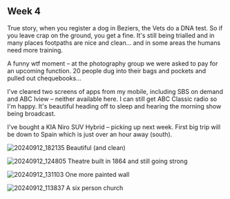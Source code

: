 ## Week 4

True story, when you register a dog in Beziers, the Vets do a DNA test. So if you leave crap on the ground, you get a fine. It's still being trialled and in many places footpaths are nice and clean... and in some areas the humans need more training.

A funny wtf moment – at the photography group we were asked to pay for an upcoming function. 20 people dug into their bags and pockets and pulled out chequebooks...

I've cleared two screens of apps from my mobile, including SBS on demand and ABC Iview – neither available here. I can still get ABC Classic radio so I'm happy. It's beautiful heading off to sleep and hearing the morning show being broadcast.

I've bought a KIA Niro SUV Hybrid – picking up next week. First big trip will be down to Spain which is just over an hour away (south).

![20240912_182135](https://github.com/user-attachments/assets/039e1d71-ec51-4a19-b213-6e0e54b476cb)
Beautiful (and clean)

![20240912_124805](https://github.com/user-attachments/assets/7037cadb-9598-4cd2-9703-e6dac42c1fa2)
Theatre built in 1864 and still going strong

![20240912_131103](https://github.com/user-attachments/assets/7454839b-594e-415a-be62-2d985deeda2a)
One more painted wall

![20240912_113837](https://github.com/user-attachments/assets/f3d608bf-06d2-4caa-9a6a-8d3081501c65)
A six person church
